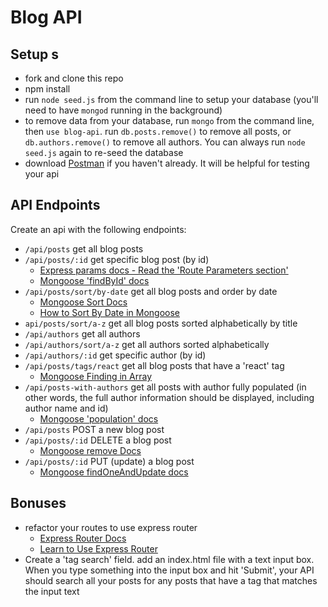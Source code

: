 # Blog API 
## Setup s
- fork and clone this repo
- npm install
- run `node seed.js` from the command line to setup your database (you'll need to have `mongod` running in the background)
-  to remove data from your database, run `mongo` from the command line, then `use blog-api`. run `db.posts.remove()` to remove all posts, or `db.authors.remove()` to remove all authors. You can always run `node seed.js` again to re-seed the database
- download [Postman](https://www.getpostman.com/) if you haven't already. It will be helpful for testing your api

## API Endpoints
Create an api with the following endpoints:

- `/api/posts` get all blog posts
- `/api/posts/:id` get specific blog post (by id)   
  - [Express params docs - Read the 'Route Parameters section'](https://expressjs.com/en/guide/routing.html)
  - [Mongoose 'findById' docs](http://mongoosejs.com/docs/api.html#model_Model.findById)
- `/api/posts/sort/by-date` get all blog posts and order by date
  - [Mongoose Sort Docs](http://mongoosejs.com/docs/api.html#query_Query-sort)
  - [How to Sort By Date in Mongoose](http://stackoverflow.com/questions/5825520/in-mongoose-how-do-i-sort-by-date-node-js)
- `api/posts/sort/a-z` get all blog posts sorted alphabetically by title
- `/api/authors` get all authors
- `/api/authors/sort/a-z` get all authors sorted alphabetically  
- `/api/authors/:id` get specific author (by id)
- `/api/posts/tags/react` get all blog posts that have a 'react' tag
  - [Mongoose Finding in Array](http://stackoverflow.com/questions/18148166/find-document-with-array-that-contains-a-specific-value)
- `/api/posts-with-authors` get all posts with author fully populated (in other words, the full author information should be displayed, including author name and id)
  - [Mongoose 'population' docs](http://mongoosejs.com/docs/populate.html)
- `/api/posts` POST a new blog post
- `/api/posts/:id` DELETE a blog post
  - [Mongoose remove Docs](http://mongoosejs.com/docs/api.html#query_Query-remove)
- `/api/posts/:id` PUT (update) a blog post
  - [Mongoose findOneAndUpdate docs](http://mongoosejs.com/docs/api.html#query_Query-findOneAndUpdate)

## Bonuses
- refactor your routes to use express router
  - [Express Router Docs](http://expressjs.com/en/api.html#router)
  - [Learn to Use Express Router](https://scotch.io/tutorials/learn-to-use-the-new-router-in-expressjs-4)
- Create a 'tag search' field. add an index.html file with a text input box. When you type something into the input box and hit 'Submit', your API should search all your posts for any posts that have a tag that matches the input text
